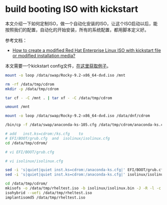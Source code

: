 # build booting ISO with kickstart

本文介绍一下如何定制ISO，做一个自动化安装的ISO，让这个ISO启动以后，能按照我们的配置，自动化的开始安装，所有的系统配置，都用脚本定义好。

参考文档：
- [How to create a modified Red Hat Enterprise Linux ISO with kickstart file or modified installation media?](https://access.redhat.com/solutions/60959)

本文需要一个kickstart config文件，[在这里获取例子](./files/anaconda-ks-105.cfg)。

```bash
mount -o loop /data/swap/Rocky-9.2-x86_64-dvd.iso /mnt

rm -rf /data/tmp/cdrom
mkdir -p /data/tmp/cdrom

tar cf - -C /mnt . | tar xf - -C /data/tmp/cdrom

umount /mnt

mount -o loop /data/swap/Rocky-9.2-x86_64-dvd.iso /data/dnf/cdrom

/bin/cp -f /data/swap/anaconda-ks-105.cfg /data/tmp/cdrom/anaconda-ks.cfg

# add   inst.ks=cdrom:/ks.cfg    to
# EFI/BOOT/grub.cfg  and  isolinux/isolinux.cfg
cd /data/tmp/cdrom/

# vi EFI/BOOT/grub.cfg

# vi isolinux/isolinux.cfg

sed -i 's|quiet|quiet inst.ks=cdrom:/anaconda-ks.cfg|' EFI/BOOT/grub.cfg
sed -i 's|quiet|quiet inst.ks=cdrom:/anaconda-ks.cfg|' isolinux/isolinux.cfg

cd /data/tmp/cdrom/
mkisofs -o /data/tmp/rheltest.iso -b isolinux/isolinux.bin -J -R -l -c isolinux/boot.cat -no-emul-boot -boot-load-size 4 -boot-info-table -eltorito-alt-boot -e images/efiboot.img -no-emul-boot -graft-points -joliet-long -V "Rocky-9-2-x86_64-dvd" .
isohybrid --uefi /data/tmp/rheltest.iso
implantisomd5 /data/tmp/rheltest.iso


```